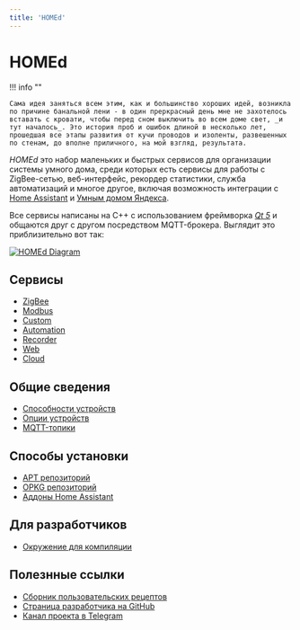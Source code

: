 ```yaml
---
title: 'HOMEd'
---
```


# HOMEd

!!! info ""

    Сама идея заняться всем этим, как и большинство хороших идей, возникла по причине банальной лени - в один преркрасный день мне не захотелось вставать с кровати, чтобы перед сном выключить во всем доме свет, _и тут началось_. Это история проб и ошибок длиной в несколько лет, прошедшая все этапы развития от кучи проводов и изоленты, развешенных по стенам, до вполне приличного, на мой взгляд, результата.

_HOMEd_ это набор маленьких и быстрых сервисов для организации системы умного дома, среди которых есть сервисы для работы с ZigBee-сетью, веб-интерфейс, рекордер статистики, служба автоматизаций и многое другое, включая возможность интеграции с [Home Assistant](https://www.home-assistant.io) и [Умным домом Яндекса](https://alice.yandex.ru/smart-home).

Все сервисы написаны на С++ с использованием фреймворка [_Qt 5_](https://doc.qt.io/qt-5) и общаются друг с другом посредством MQTT-брокера. Выглядит это приблизительно вот так:

[![HOMEd Diagram](/assets/images/service-diagram.png)](/assets/images/service-diagram.png)

## Сервисы

- [ZigBee](/zigbee/)
- [Modbus](/modbus/)
- [Custom](/custom/)
- [Automation](/automation/)
- [Recorder](/recorder/)
- [Web](/web/)
- [Cloud](/cloud/)

## Общие сведения

- [Способности устройств](/common/exposes/)
- [Опции устройств](/common/options/)
- [MQTT-топики](/common/topics/)

## Способы установки

- [APT репозиторий](/common/apt/)
- [OPKG репозиторий](/common/addons/)
- [Аддоны Home Assistant](/common/addons/)

## Для разработчиков

- [Окружение для компиляции](/common/build/)

## Полезнные ссылки

- [Сборник пользовательских рецептов](https://community.homed.dev)
- [Страница разработчика на GitHub](https://github.com/u236)
- [Канал проекта в Telegram](https://t.me/homed_info)

<!-- - [HOMEd Gateway Nano](/hardware/nano/) -->
<!-- - [HOMEd Gateway Pico](/hardware/pico/) -->
<!-- - [HOMEd Lua](/misc/lua/) -->

